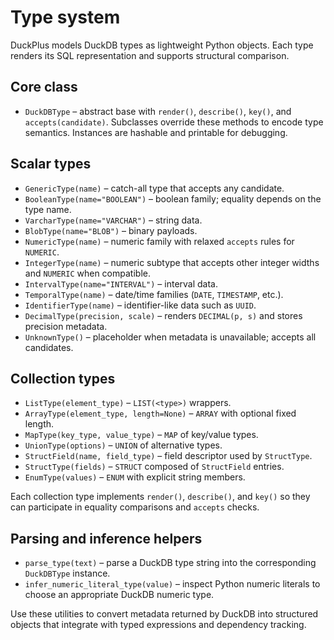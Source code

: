 # Type system

DuckPlus models DuckDB types as lightweight Python objects. Each type renders its
SQL representation and supports structural comparison.

## Core class

- ``DuckDBType`` – abstract base with ``render()``, ``describe()``, ``key()``, and
  ``accepts(candidate)``. Subclasses override these methods to encode type
  semantics. Instances are hashable and printable for debugging.

## Scalar types

- ``GenericType(name)`` – catch-all type that accepts any candidate.
- ``BooleanType(name="BOOLEAN")`` – boolean family; equality depends on the type
  name.
- ``VarcharType(name="VARCHAR")`` – string data.
- ``BlobType(name="BLOB")`` – binary payloads.
- ``NumericType(name)`` – numeric family with relaxed ``accepts`` rules for
  ``NUMERIC``.
- ``IntegerType(name)`` – numeric subtype that accepts other integer widths and
  ``NUMERIC`` when compatible.
- ``IntervalType(name="INTERVAL")`` – interval data.
- ``TemporalType(name)`` – date/time families (``DATE``, ``TIMESTAMP``, etc.).
- ``IdentifierType(name)`` – identifier-like data such as ``UUID``.
- ``DecimalType(precision, scale)`` – renders ``DECIMAL(p, s)`` and stores
  precision metadata.
- ``UnknownType()`` – placeholder when metadata is unavailable; accepts all
  candidates.

## Collection types

- ``ListType(element_type)`` – ``LIST(<type>)`` wrappers.
- ``ArrayType(element_type, length=None)`` – ``ARRAY`` with optional fixed length.
- ``MapType(key_type, value_type)`` – ``MAP`` of key/value types.
- ``UnionType(options)`` – ``UNION`` of alternative types.
- ``StructField(name, field_type)`` – field descriptor used by ``StructType``.
- ``StructType(fields)`` – ``STRUCT`` composed of ``StructField`` entries.
- ``EnumType(values)`` – ``ENUM`` with explicit string members.

Each collection type implements ``render()``, ``describe()``, and ``key()`` so they
can participate in equality comparisons and ``accepts`` checks.

## Parsing and inference helpers

- ``parse_type(text)`` – parse a DuckDB type string into the corresponding
  ``DuckDBType`` instance.
- ``infer_numeric_literal_type(value)`` – inspect Python numeric literals to choose
  an appropriate DuckDB numeric type.

Use these utilities to convert metadata returned by DuckDB into structured
objects that integrate with typed expressions and dependency tracking.
